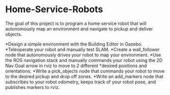 # Home-Service-Robots
The goal of this project is to program a home service robot that will autonomously map an environment and navigate to pickup and deliver objects.

*Design a simple environment with the Building Editor in Gazebo.
*Teleoperate your robot and manually test SLAM.
*Create a wall_follower node that autonomously drives your robot to map your environment.
*Use the ROS navigation stack and manually commands your robot using the 2D Nav Goal arrow in rviz to move to 2 different *desired positions and orientations.
*Write a pick_objects node that commands your robot to move to the desired pickup and drop off zones.
*Write an add_markers node that subscribes to your robot odometry, keeps track of your robot pose, and publishes markers to rviz.
